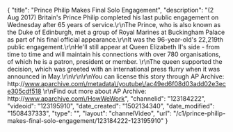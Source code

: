 {
    "title": "Prince Philip Makes Final Solo Engagement",
    "description": "(2 Aug 2017) Britain's Prince Philip completed his last public engagement on Wednesday after 65 years of service.\r\nThe Prince, who is also known as the Duke of Edinburgh, met a group of Royal Marines at Buckingham Palace as part of his final official appearance.\r\nIt was the 96-year-old's 22,219th public engagement.\r\nHe'll still appear at Queen Elizabeth II's side - from time to time and will maintain his connections with over 780 organisations, of which he is a patron, president or member. \r\nThe queen supported the decision, which was greeted with an international press flurry when it was announced in May.\r\n\r\n\r\nYou can license this story through AP Archive: http:\/\/www.aparchive.com\/metadata\/youtube\/ac49ed6f08d03add02e3ece305cdf518 \r\nFind out more about AP Archive: http:\/\/www.aparchive.com\/HowWeWork",
    "channelid": "123184222",
    "videoid": "123195910",
    "date_created": "1502134340",
    "date_modified": "1508437333",
    "type": "",
    "layout": "channelVideo",
    "url": "\/c1\/prince-philip-makes-final-solo-engagement\/123184222-123195910"
}